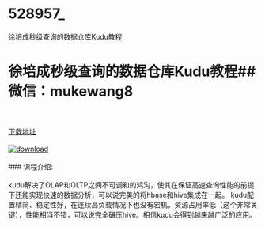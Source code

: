 # 528957_
徐培成秒级查询的数据仓库Kudu教程
# 徐培成秒级查询的数据仓库Kudu教程## 微信：mukewang8
<br/></br>[下载地址](http://www.36tz.cn/article/528957 "下载地址")
<br/></br>[![download](http://36tz.cn/muke_img/2019_11_356-72-300x212.jpg "下载地址")](http://www.36tz.cn/article/528957 "下载地址")
<br/></br>### 课程介绍:<br/></br>kudu解决了OLAP和OLTP之间不可调和的鸿沟，使其在保证高速查询性能的前提下还能实现快速的数据分析，可以说完美的将hbase和hive集成在一起。
kudu配置精简、稳定性好，在连续高负载情况下也没有宕机，资源占用率低（这个非常关键），性能相当不错，可以说完全碾压hive。相信kudu会得到越来越广泛的应用。


